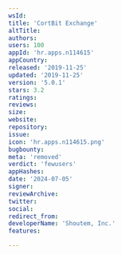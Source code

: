 ```yaml
---
wsId: 
title: 'CortBit Exchange'
altTitle: 
authors: 
users: 100
appId: 'hr.apps.n114615'
appCountry: 
released: '2019-11-25'
updated: '2019-11-25'
version: '5.0.1'
stars: 3.2
ratings: 
reviews: 
size: 
website: 
repository: 
issue: 
icon: 'hr.apps.n114615.png'
bugbounty: 
meta: 'removed'
verdict: 'fewusers'
appHashes: 
date: '2024-07-05'
signer: 
reviewArchive: 
twitter: 
social: 
redirect_from: 
developerName: 'Shoutem, Inc.'
features: 

---
```


